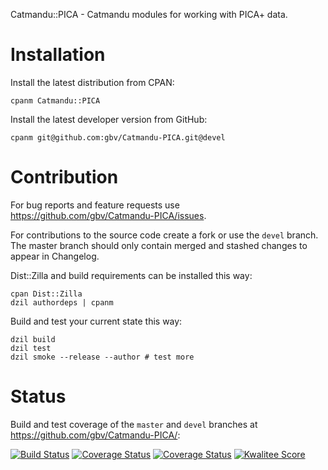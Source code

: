 Catmandu::PICA - Catmandu modules for working with PICA+ data.

# Installation

Install the latest distribution from CPAN:

    cpanm Catmandu::PICA

Install the latest developer version from GitHub:

    cpanm git@github.com:gbv/Catmandu-PICA.git@devel

# Contribution

For bug reports and feature requests use <https://github.com/gbv/Catmandu-PICA/issues>.

For contributions to the source code create a fork or use the `devel` branch. The master
branch should only contain merged and stashed changes to appear in Changelog.

Dist::Zilla and build requirements can be installed this way:

    cpan Dist::Zilla
    dzil authordeps | cpanm

Build and test your current state this way:

    dzil build
    dzil test 
    dzil smoke --release --author # test more

# Status

Build and test coverage of the `master` and `devel` branches at <https://github.com/gbv/Catmandu-PICA/>:

[![Build Status](https://travis-ci.org/gbv/Catmandu-PICA.png)](https://travis-ci.org/gbv/Catmandu-PICA)
[![Coverage Status](https://coveralls.io/repos/gbv/Catmandu-PICA/badge.png?branch=master)](https://coveralls.io/r/gbv/Catmandu-PICA?branch=master)
[![Coverage Status](https://coveralls.io/repos/gbv/Catmandu-PICA/badge.png?branch=devel)](https://coveralls.io/r/gbv/Catmandu-PICA?branch=devel)
[![Kwalitee Score](http://cpants.cpanauthors.org/dist/Catmandu-PICA.png)](http://cpants.cpanauthors.org/dist/Catmandu-PICA)
